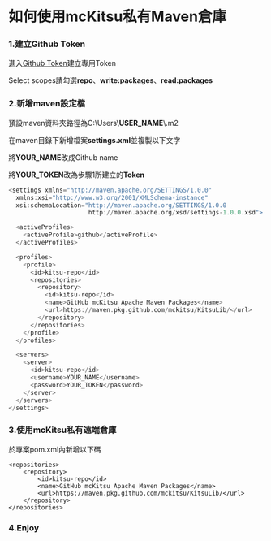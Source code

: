 
# 如何使用mcKitsu私有Maven倉庫
### 1.建立Github Token

進入[Github Token](https://github.com/settings/tokens/new)建立專用Token

Select scopes請勾選**repo**、**write:packages**、**read:packages**

### 2.新增maven設定檔

預設maven資料夾路徑為C:\\Users\\**USER_NAME**\\.m2

在maven目錄下新增檔案**settings.xml**並複製以下文字

將**YOUR_NAME**改成Github name

將**YOUR_TOKEN**改為步驟1所建立的**Token**

```a
<settings xmlns="http://maven.apache.org/SETTINGS/1.0.0"
  xmlns:xsi="http://www.w3.org/2001/XMLSchema-instance"
  xsi:schemaLocation="http://maven.apache.org/SETTINGS/1.0.0
                      http://maven.apache.org/xsd/settings-1.0.0.xsd">

  <activeProfiles>
    <activeProfile>github</activeProfile>
  </activeProfiles>

  <profiles>
    <profile>
      <id>kitsu-repo</id>
      <repositories>
        <repository>
          <id>kitsu-repo</id>
          <name>GitHub mcKitsu Apache Maven Packages</name>
          <url>https://maven.pkg.github.com/mckitsu/KitsuLib/</url>
        </repository>
      </repositories>
    </profile>
  </profiles>

  <servers>
    <server>
      <id>kitsu-repo</id>
      <username>YOUR_NAME</username>
      <password>YOUR_TOKEN</password>
    </server>
  </servers>
</settings>
```

### 3.使用mcKitsu私有遠端倉庫

於專案pom.xml內新增以下碼

```
<repositories>
    <repository>
        <id>kitsu-repo</id>
        <name>GitHub mcKitsu Apache Maven Packages</name>
        <url>https://maven.pkg.github.com/mckitsu/KitsuLib/</url>
    </repository>
</repositories>
```

### 4.Enjoy
